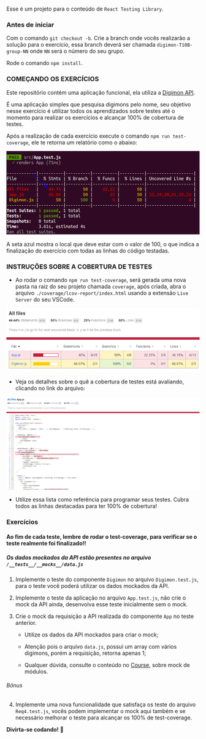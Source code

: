 Esse é um projeto para o conteúdo de `React Testing Library`.

### Antes de iniciar

Com o comando `git checkout -b`. Crie a branch onde vocês realizarão a solução para o exercício,
essa branch deverá ser chamada `digimon-T10B-group-NN` onde `NN` será o número do seu grupo. 

Rode o comando `npm install`.

### COMEÇANDO OS EXERCÍCIOS

Este repositório contém uma aplicação funcional, ela utiliza a [Digimon API](https://digimon-api.herokuapp.com/).

É uma aplicação simples que pesquisa digimons pelo nome, seu objetivo nesse exercício é utilizar todos os aprendizados sobre testes até o momento para realizar os exercícios e alcançar 100% de cobertura de testes.

Após a realização de cada exercício execute o comando `npm run test-coverage`, ele te retorna um relatório como o abaixo:

![Após mudança](images/relatorio.png)

A seta azul mostra o local que deve estar com o valor de 100, o que indica a finalização do exercício com todas as linhas do código testadas.

### INSTRUÇÕES SOBRE A COBERTURA DE TESTES

* Ao rodar o comando `npm run test-coverage`, será gerada uma nova pasta na raiz do seu projeto chamada `coverage`, após criada, abra o arquivo `./coverage/lcov-report/index.html` usando a extensão `Live Server` do seu VSCode.

![Resumo Coverage](images/coverage-resume.png)

* Veja os detalhes sobre o quê a cobertura de testes está avaliando, clicando no link do arquivo:

![Coverage Detail](images/coverage-detail.png)

* Utilize essa lista como referência para programar seus testes. Cubra todos as linhas destacadas para ter 100% de cobertura!

### Exercícios

#### Ao fim de cada teste, lembre de rodar o test-coverage, para verificar se o teste realmente foi finalizado!!

##### Os dados mockados da API estão presentes no arquivo `/__tests__/__mocks__/data.js`

1. Implemente o teste do componente `Digimon` no arquivo `Digimon.test.js`, para o teste você poderá utilizar os dados mockados da API.

2. Implemente o teste da aplicação no arquivo `App.test.js`, não crie o mock da API ainda, desenvolva esse teste inicialmente sem o mock.

3. Crie o mock da requisição a API realizada do componente `App` no teste anterior.

    * Utilize os dados da API mockados para criar o mock;

    * Atenção pois o arquivo `data.js`, possui um array com vários digimons, porém a requisição, retorna apenas 1;
    
    * Qualquer dúvida, consulte o conteúdo no [Course](https://app.betrybe.com/course/front-end/testes-automatizados-com-react-testing-library/rtl-mocks-e-inputs/e05ca38f-9d9a-445d-98b3-8d600908411b/conteudos/ddf170e5-8655-4d19-a2fb-8bee09c7160e/mocking-modules/b910d42a-9cfb-4cc3-b5d2-a2474d745ce5?use_case=side_bar), sobre mock de módulos.

###### Bônus

4. Implemente uma nova funcionalidade que satisfaça os teste do arquivo `Req4.test.js`, vocês podem implementar o mock aqui também e se necessário melhorar o teste para alcançar os 100% de test-coverage.

**Divirta-se codando!** 🚀
